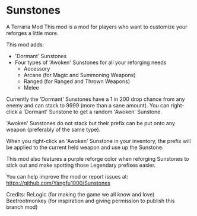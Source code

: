 # Sunstones
A Terraria Mod
This mod is a mod for players who want to customize your reforges a little more.

This mod adds:
- 'Dormant' Sunstones
- Four types of 'Awoken' Sunstones for all your reforging needs
  - Accessory
  - Arcane (for Magic and Summoning Weapons)
  - Ranged (for Ranged and Thrown Weapons)
  - Melee


Currently the 'Dormant' Sunstones have a 1 in 200 drop chance from any enemy and can stack to 9999 (more than a sane amount). You can right-click a 'Dormant' Sunstone to get a random 'Awoken' Sunstone.

'Awoken' Sunstones do not stack but their prefix can be put onto any weapon (preferably of the same type).

When you right-click an 'Awoken' Sunstone in your inventory, the prefix will be applied to the current held weapon and use up the Sunstone.


This mod also features a purple reforge color when reforging Sunstones to stick out and make spotting those Legendary prefixes easier.


You can help improve the mod or report issues at: https://github.com/Yangfu1000/Sunstones


Credits:
ReLogic (for making the game we all know and love)
Beetrootmonkey (for inspiration and giving permission to publish this branch mod)
